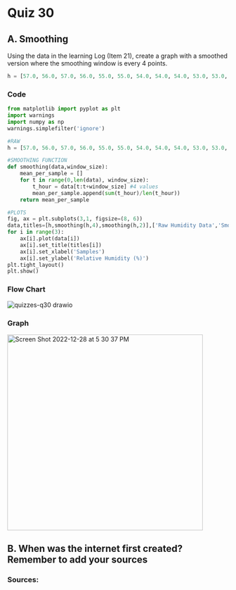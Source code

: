# Quiz 30

## A. Smoothing
Using the data in the learning Log (Item 21), create a graph with a smoothed version where the smoothing window is every 4 points.

```.py
h = [57.0, 56.0, 57.0, 56.0, 55.0, 55.0, 54.0, 54.0, 54.0, 53.0, 53.0, 54.0, 53.0, 53.0, 52.0, 52.0, 51.0, 51.0, 51.0, 50.0, 50.0, 49.0, 50.0, 49.0, 49.0, 48.0, 49.0, 49.0, 48.0, 48.0, 48.0, 49.0]
```

### Code
```.py
from matplotlib import pyplot as plt
import warnings
import numpy as np
warnings.simplefilter('ignore')

#RAW
h = [57.0, 56.0, 57.0, 56.0, 55.0, 55.0, 54.0, 54.0, 54.0, 53.0, 53.0, 54.0, 53.0, 53.0, 52.0, 52.0, 51.0, 51.0, 51.0, 50.0, 50.0, 49.0, 50.0, 49.0, 49.0, 48.0, 49.0, 49.0, 48.0, 48.0, 48.0, 49.0]

#SMOOTHING FUNCTION
def smoothing(data,window_size):
    mean_per_sample = []
    for t in range(0,len(data), window_size):
        t_hour = data[t:t+window_size] #4 values
        mean_per_sample.append(sum(t_hour)/len(t_hour))
    return mean_per_sample

#PLOTS
fig, ax = plt.subplots(3,1, figsize=(8, 6))
data,titles=[h,smoothing(h,4),smoothing(h,2)],['Raw Humidity Data','Smoothed Humidity Data (window size=4)','Smoothed Humidity Data (Window overlaps by 50%)']
for i in range(3):
    ax[i].plot(data[i])
    ax[i].set_title(titles[i])
    ax[i].set_xlabel('Samples')
    ax[i].set_ylabel('Relative Humidity (%)')
plt.tight_layout()
plt.show()
```

### Flow Chart
![quizzes-q30 drawio](https://user-images.githubusercontent.com/113817801/209790267-fcbd72f7-12f1-42c3-be0e-703f7c835520.png)


### Graph
<img width="445" alt="Screen Shot 2022-12-28 at 5 30 37 PM" src="https://user-images.githubusercontent.com/113817801/209790454-3d881137-bde5-40f5-a1f9-f27cedb9734e.png">


## B. When was the internet first created? Remember to add your sources


### Sources:
[^1]: “Why You Need to Know What Color Bit Depth Your Display Supports.” Lifewire, 27 Oct. 2021, www.lifewire.com/lcd-displays-and-bit-color-depth-833083.
